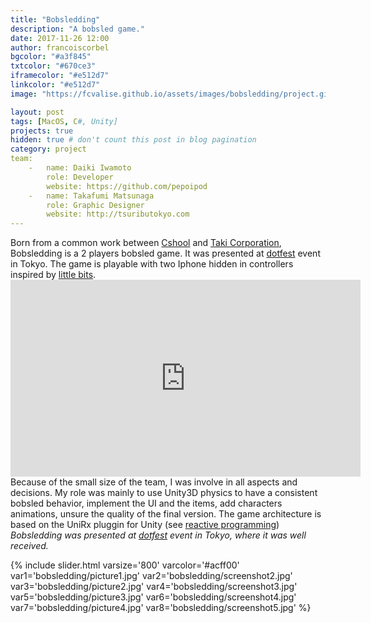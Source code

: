 ```yaml
---
title: "Bobsledding"
description: "A bobsled game."
date: 2017-11-26 12:00
author: francoiscorbel
bgcolor: "#a3f845"
txtcolor: "#670ce3"
iframecolor: "#e512d7"
linkcolor: "#e512d7"
image: "https://fcvalise.github.io/assets/images/bobsledding/project.gif"

layout: post
tags: [MacOS, C#, Unity]
projects: true
hidden: true # don't count this post in blog pagination
category: project
team:
    -   name: Daiki Iwamoto
        role: Developer
        website: https://github.com/pepoipod
    -   name: Takafumi Matsunaga
        role: Graphic Designer
        website: http://tsuributokyo.com
---
```

<div class="text justify general-margin">
Born from a common work between <a alt="http://cshool.jp" href="http://cshool.jp" target="_blank">Cshool</a> and <a alt="http://taki.co.jp" href="http://taki.co.jp" target="_blank">Taki Corporation</a>, Bobsledding is a 2 players bobsled game.
It was presented at <a alt="http://www.dotfes.jp" href="http://www.dotfes.jp" target="_blank">dotfest</a> event in Tokyo.
The game is playable with two Iphone hidden in controllers inspired by <a alt="http://littlebits.cc" href="http://littlebits.cc/" target="_blank">little bits</a>.
</div>

<div class="video general-margin">
    <iframe width="560px" height="315px" src="https://www.youtube.com/embed/YmsvSfXqlHE?modestbranding=1&autohide=1&showinfo=0&controls=0&rel=0" frameborder="0" allowfullscreen></iframe>
</div>

<div class="text justify general-margin">
Because of the small size of the team, I was involve in all aspects and decisions. My role was mainly to use Unity3D physics to have a consistent bobsled behavior,
implement the UI and the items, add characters animations, unsure the quality of the final version.
The game architecture is based on the UniRx pluggin for Unity (see <a alt="https://en.wikipedia.org/wiki/Reactive_programming" href="https://en.wikipedia.org/wiki/Reactive_programming" target="_blank">reactive programming</a>)
</div>

<div class="text general-margin"><i>
Bobsledding was presented at <a alt="http://www.dotfes.jp" href="http://www.dotfes.jp" target="_blank">dotfest</a> event in Tokyo, where it was well received.
</i></div>

{% include slider.html varsize='800' varcolor='#acff00' var1='bobsledding/picture1.jpg' var2='bobsledding/screenshot2.jpg' var3='bobsledding/picture2.jpg' var4='bobsledding/screenshot3.jpg' var5='bobsledding/picture3.jpg' var6='bobsledding/screenshot4.jpg' var7='bobsledding/picture4.jpg' var8='bobsledding/screenshot5.jpg' %}

